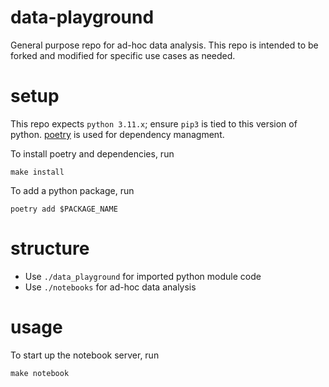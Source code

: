 # data-playground

General purpose repo for ad-hoc data analysis. This repo is intended to be forked and modified for specific use cases as needed.

# setup

This repo expects `python 3.11.x`; ensure `pip3` is tied to this version of python.
[poetry](https://python-poetry.org/) is used for dependency managment.

To install poetry and dependencies, run
```
make install
```

To add a python package, run

```
poetry add $PACKAGE_NAME
```

# structure

* Use `./data_playground` for imported python module code
* Use `./notebooks` for ad-hoc data analysis


# usage

To start up the notebook server, run
```
make notebook
```
